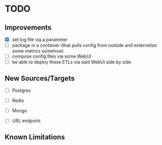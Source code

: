 # TODO 
## Improvements
- [x] set log file via a parameter
- [ ] package in a container (that pulls config from outside and externelize some metrics somehow)
- [ ] compose config files via some WebUI
- [ ] be able to deploy these ETLs via said WebUI side by side

## New Sources/Targets
- [ ] Postgres
- [ ] Redis
- [ ] Mongo
- [ ] URL endpoint


## Known Limitations
